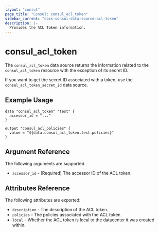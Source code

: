 ```yaml
---
layout: "consul"
page_title: "Consul: consul_acl_token"
sidebar_current: "docs-consul-data-source-acl-token"
description: |-
  Provides the ACL Token information.
---
```


# consul_acl_token

The `consul_acl_token` data source returns the information related to the
`consul_acl_token` resource with the exception of its secret ID.

If you want to get the secret ID associated with a token, use the
`consul_acl_token_secret_id` data source.

## Example Usage

```hcl
data "consul_acl_token" "test" {
  accessor_id = "..."
}

output "consul_acl_policies" {
  value = "${data.consul_acl_token.test.policies}"
}
```


## Argument Reference

The following arguments are supported:

* `accessor_id` - (Required) The accessor ID of the ACL token.

## Attributes Reference

The following attributes are exported:

* `description` - The description of the ACL token.
* `policies` - The policies associated with the ACL token.
* `local` - Whether the ACL token is local to the datacenter it was created within.
